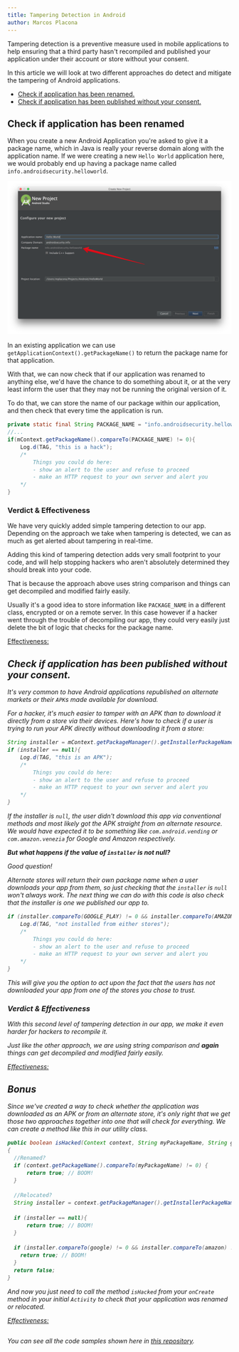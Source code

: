 ```yaml
---
title: Tampering Detection in Android
author: Marcos Placona
---
```


Tampering detection is a preventive measure used in mobile applications to help ensuring that a third party hasn't recompiled and published your application under their account or store without your consent. 

In this article we will look at two different approaches do detect and mitigate the tampering of Android applications.

* [Check if application has been renamed.](#renamed)
* [Check if application has been published without your consent.](#published)

## <a name="renamed"></a>Check if application has been renamed
When you create a new Android Application you're asked to give it a package name, which in Java is really your reverse domain along with the application name. If we were creating a new `Hello World` application here, we would probably end up having a package name called `info.androidsecurity.helloworld`.

![Package Names in Android](/images/tampering-detection-in-android-01.png)

In an existing application we can use `getApplicationContext().getPackageName()` to return the package name for that application.

With that, we can now check that if our application was renamed to anything else, we'd have the chance to do something about it, or at the very least inform the user that they may not be running the original version of it.

To do that, we can store the name of our package within our application, and then check that every time the application is run.

```java
private static final String PACKAGE_NAME = "info.androidsecurity.helloworld";
//...
if(mContext.getPackageName().compareTo(PACKAGE_NAME) != 0){
    Log.d(TAG, "this is a hack");
    /*
        Things you could do here:
        - show an alert to the user and refuse to proceed
        - make an HTTP request to your own server and alert you
    */            
}
```

### Verdict & Effectiveness
We have very quickly added simple tampering detection to our app. Depending on the approach we take when tampering is detected, we can as much as get alerted about tampering in real-time.

Adding this kind of tampering detection adds very small footprint to your code, and will help stopping hackers who aren't absolutely determined they should break into your code.

That is because the approach above uses string comparison and things can get decompiled and modified fairly easily. 

Usually it's a good idea to store information like `PACKAGE_NAME` in a different class, encrypted or on a remote server. In this case however if a hacker went through the trouble of decompiling our app, they could very easily just delete the bit of logic that checks for the package name.

<u>Effectiveness:</u> <i class="fa fa-battery-quarter">

## <a name="published"></a>Check if application has been published without your consent.
It's very common to have Android applications republished on alternate markets or their `APK`s made available for download.

For a hacker, it's much easier to tamper with an APK than to download it directly from a store via their devices. Here's how to check if a user is trying to run your APK directly without downloading it from a store:

```java
String installer = mContext.getPackageManager().getInstallerPackageName(PACKAGE_NAME);
if (installer == null){
    Log.d(TAG, "this is an APK");
    /*
        Things you could do here:
        - show an alert to the user and refuse to proceed
        - make an HTTP request to your own server and alert you
    */
}
```

If the installer is `null`, the user didn't download this app via conventional methods and most likely got the APK straight from an alternate resource. We would have expected it to be something like `com.android.vending` or `com.amazon.venezia` for Google and Amazon respectively. 

**But what happens if the value of `installer` is not null?**

*Good question!*

Alternate stores will return their own package name when a user downloads your app from them, so just checking that the `installer` is `null` won't always work. The next thing we can do with this code is also check that the installer is one we published our app to. 

```java
if (installer.compareTo(GOOGLE_PLAY) != 0 && installer.compareTo(AMAZON_STORE) != 0){
    Log.d(TAG, "not installed from either stores");
    /*
        Things you could do here:
        - show an alert to the user and refuse to proceed
        - make an HTTP request to your own server and alert you
    */
}
```

This will give you the option to act upon the fact that the users has not downloaded your app from one of the stores you chose to trust.

### Verdict & Effectiveness
With this second level of tampering detection in our app, we make it even harder for hackers to recompile it.

Just like the other approach, we are using string comparison and **again** things can get decompiled and modified fairly easily. 

<u>Effectiveness:</u> <i class="fa fa-battery-quarter">

## Bonus
Since we've created a way to check whether the application was downloaded as an APK or from an alternate store, it's only right that we get those two approaches together into one that will check for everything. We can create a method like this in our utility class.

```java
public boolean isHacked(Context context, String myPackageName, String google, String amazon)
{
  //Renamed?
  if (context.getPackageName().compareTo(myPackageName) != 0) {
      return true; // BOOM!
  }

  //Relocated?
  String installer = context.getPackageManager().getInstallerPackageName(myPackageName);

  if (installer == null){
      return true; // BOOM!
  }

  if (installer.compareTo(google) != 0 && installer.compareTo(amazon) != 0){
    return true; // BOOM!
  }
  return false; 
}
```

And now you just need to call the method `isHacked` from your `onCreate` method in your initial `Activity` to check that your application was renamed or relocated.

<u>Effectiveness:</u> <i class="fa fa-battery-half">

## <i class="fa fa-file-code" aria-hidden="true"></i>
You can see all the code samples shown here in [this repository](https://github.com/mplacona/HelloWorld).
